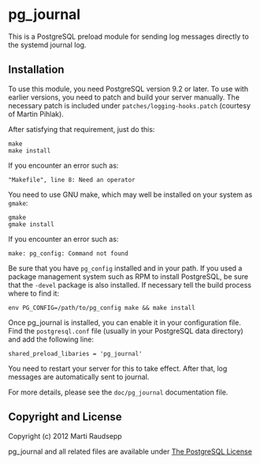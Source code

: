 pg\_journal
===========

This is a PostgreSQL preload module for sending log messages directly to the
systemd journal log.

Installation
------------

To use this module, you need PostgreSQL version 9.2 or later. To use with
earlier versions, you need to patch and build your server manually. The
necessary patch is included under `patches/logging-hooks.patch` (courtesy of
Martin Pihlak).

After satisfying that requirement, just do this:

    make
    make install

If you encounter an error such as:

    "Makefile", line 8: Need an operator

You need to use GNU make, which may well be installed on your system as
`gmake`:

    gmake
    gmake install

If you encounter an error such as:

    make: pg_config: Command not found

Be sure that you have `pg_config` installed and in your path. If you used a
package management system such as RPM to install PostgreSQL, be sure that the
`-devel` package is also installed. If necessary tell the build process where
to find it:

    env PG_CONFIG=/path/to/pg_config make && make install

Once pg\_journal is installed, you can enable it in your configuration file.
Find the `postgresql.conf` file (usually in your PostgreSQL data directory) and
add the following line:

    shared_preload_libaries = 'pg_journal'

You need to restart your server for this to take effect. After that, log
messages are automatically sent to journal.

For more details, please see the `doc/pg_journal` documentation file.

Copyright and License
---------------------

Copyright (c) 2012 Marti Raudsepp

pg\_journal and all related files are available under [The PostgreSQL
License](http://www.opensource.org/licenses/PostgreSQL)

